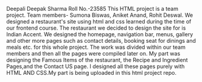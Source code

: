 Deepali Deepak Sharma
Roll No.-23585
This HTML project is a team project.
Team members-
Sumona Biswas,
Aniket Anand,
Rohit Deswal.
We designed a restaurant's site using html and css learned during the time of our frontend course. The restaurant we decided to design the site for is Indian Accent. We designed the homepage, navigation bar, menus, gallery and other more pages such as contact details, booking seat for dinings and meals etc. for this whole project.
The work was divided within our team members and then all the pages were compiled later on. 
My part was designing the Famous Items of the restaurant, the Recipe and Ingredient Pages,and the Contact US page. I designed all these pages purely with HTML AND CSS.My part is being uploaded in this html project repo.



